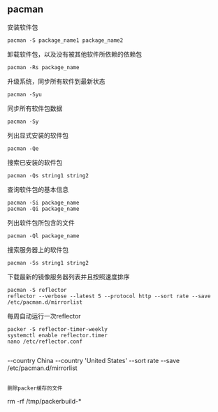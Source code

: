 ## pacman

安装软件包
```
pacman -S package_name1 package_name2
```

卸载软件包，以及没有被其他软件所依赖的依赖包
```
pacman -Rs package_name
```

升级系统，同步所有软件到最新状态
```
pacman -Syu
```

同步所有软件包数据
```
pacman -Sy
```

列出显式安装的软件包
```
pacman -Qe
```

搜索已安装的软件包
```
pacman -Qs string1 string2
```

查询软件包的基本信息
```
pacman -Si package_name
pacman -Qi package_name
```

列出软件包所包含的文件
```
pacman -Ql package_name
```

搜索服务器上的软件包
```
pacman -Ss string1 string2
```

下载最新的镜像服务器列表并且按照速度排序
```
pacman -S reflector
reflector --verbose --latest 5 --protocol http --sort rate --save /etc/pacman.d/mirrorlist
```

每周自动运行一次reflector
```
packer -S reflector-timer-weekly
systemctl enable reflector.timer
nano /etc/reflector.conf
```
> ```
  --country China
  --country 'United States'
  --sort rate
  --save /etc/pacman.d/mirrorlist
  ```

删除packer缓存的文件
```
rm -rf /tmp/packerbuild-*
```
